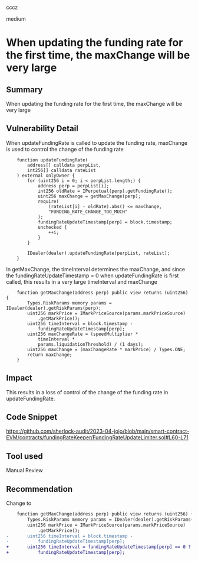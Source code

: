 cccz

medium

# When updating the funding rate for the first time, the maxChange will be very large

## Summary
When updating the funding rate for the first time, the maxChange will be very large
## Vulnerability Detail
When updateFundingRate is called to update the funding rate, maxChange is used to control the change of the funding rate
```solidity
    function updateFundingRate(
        address[] calldata perpList,
        int256[] calldata rateList
    ) external onlyOwner {
        for (uint256 i = 0; i < perpList.length;) {
            address perp = perpList[i];
            int256 oldRate = IPerpetual(perp).getFundingRate();
            uint256 maxChange = getMaxChange(perp);
            require(
                (rateList[i] - oldRate).abs() <= maxChange,
                "FUNDING_RATE_CHANGE_TOO_MUCH"
            );
            fundingRateUpdateTimestamp[perp] = block.timestamp;
            unchecked {
                ++i;
            }
        }

        IDealer(dealer).updateFundingRate(perpList, rateList);
    }
```
In getMaxChange, the timeInterval determines the maxChange, and since the fundingRateUpdateTimestamp = 0 when updateFundingRate is first called, this results in a very large timeInterval and maxChange
```solidity
    function getMaxChange(address perp) public view returns (uint256) {
        Types.RiskParams memory params = IDealer(dealer).getRiskParams(perp);
        uint256 markPrice = IMarkPriceSource(params.markPriceSource)
            .getMarkPrice();
        uint256 timeInterval = block.timestamp -
            fundingRateUpdateTimestamp[perp];
        uint256 maxChangeRate = (speedMultiplier *
            timeInterval *
            params.liquidationThreshold) / (1 days);
        uint256 maxChange = (maxChangeRate * markPrice) / Types.ONE;
        return maxChange;
    }
```
## Impact
This results in a loss of control of the change of the funding rate in updateFundingRate.
## Code Snippet
https://github.com/sherlock-audit/2023-04-jojo/blob/main/smart-contract-EVM/contracts/fundingRateKeeper/FundingRateUpdateLimiter.sol#L60-L71

## Tool used

Manual Review

## Recommendation
Change to
```diff
    function getMaxChange(address perp) public view returns (uint256) {
        Types.RiskParams memory params = IDealer(dealer).getRiskParams(perp);
        uint256 markPrice = IMarkPriceSource(params.markPriceSource)
            .getMarkPrice();
-       uint256 timeInterval = block.timestamp -
-           fundingRateUpdateTimestamp[perp];
+       uint256 timeInterval = fundingRateUpdateTimestamp[perp] == 0 ? 8 hours : block.timestamp -
+           fundingRateUpdateTimestamp[perp];
```